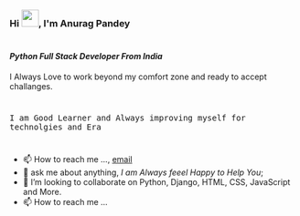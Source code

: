 

### Hi <img src="https://media.giphy.com/media/hvRJCLFzcasrR4ia7z/giphy.gif" width="30">, I'm Anurag Pandey
# 
#### *Python Full Stack Developer From India*
I Always Love to work beyond my comfort zone and ready to accept challanges.

#
<samp>
 I am Good Learner and Always improving myself for technolgies and Era
</samp>
   
#
-  📫 How to reach me ..., [email](mailto:pandeyanurag336@gmail.com)
- 💬 ask me about anything, *I am Always feeel Happy to Help You*;
- 💞️ I’m looking to collaborate on Python, Django, HTML, CSS, JavaScript and More.
- 📫 How to reach me ...
#

